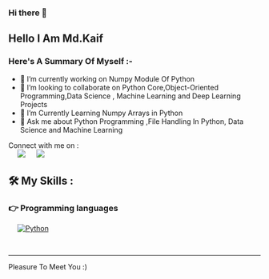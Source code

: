 


### Hi there 👋
<h2> Hello I Am Md.Kaif </h2>
<h3> Here's A Summary Of Myself :- </h3>

- 🔭 I’m currently working on Numpy Module Of Python
- 👯 I’m looking to collaborate on Python Core,Object-Oriented Programming,Data Science , Machine Learning and Deep Learning Projects
- 🤔 I’m Currently Learning Numpy Arrays in Python 
- 💬 Ask me about Python Programming ,File Handling In Python, Data Science and Machine Learning


<p>Connect with me on :
<br>	
&emsp;
<a target="_blank" href="mailto:mkaif6176@gmail.com"
><img src="https://img.shields.io/badge/-Gmail-D14836?style=for-the-badge&logo=Gmail&logoColor=white"></img></a>
&emsp;
<a target="_blank" href="https://twitter.com/kaif5893"><img src="https://img.shields.io/badge/-Twitter-1DA1F2?style=for-the-badge&logo=Twitter&logoColor=white"></img></a>


<br>
</p>

## 🛠️ My Skills :

### 👉 Programming languages

<p align="left"> 
 
&emsp;
<a href="https://python.org/">
    <img alt="Python" src="https://img.shields.io/badge/Python-FFD43B?style=for-the-badge&logo=python&logoColor=darkgreen"/>
  </a>


</p>


<br/>

------
<p> Pleasure To Meet You :)  </p>
